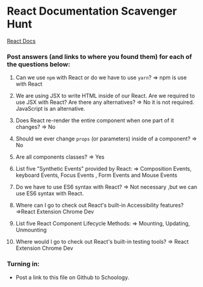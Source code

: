 # React Documentation Scavenger Hunt

[React Docs](https://facebook.github.io/react/docs/hello-world.html)

### Post answers (and links to where you found them) for each of the questions below:

1. Can we use `npm` with React or do we have to use `yarn`?
=> npm is use with React

2. We are using JSX to write HTML inside of our React. Are we required to use JSX with React? Are there any alternatives?
=> No it is not required. JavaScript is an alternative.

3. Does React re-render the entire component when one part of it changes?
=> No

4. Should we ever change `props` (or parameters) inside of a component? 
=> No

5. Are all components classes? 
=> Yes

6. List five "Synthetic Events" provided by React:
=> Composition  Events, keyboard Events, Focus Events , Form Events and Mouse Events

7. Do we have to use ES6 syntax with React?
=> Not necessary ,but we can use ES6 syntax with React.

8. Where can I go to check out React's built-in Accessibility features?
=>React Extension Chrome Dev

9. List five React Component Lifecycle Methods:
=> Mounting, Updating, Unmounting

10. Where would I go to check out React's built-in testing tools?
=> React Extension Chrome Dev 

### Turning in:

* Post a link to this file on Github to Schoology.
